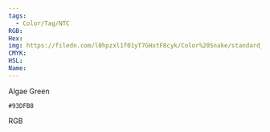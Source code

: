 ```yaml
---
tags:
  - Color/Tag/NTC
RGB:
Hex:
img: https://filedn.com/l0hpzxl1f01yT7GHxtF8cyk/Color%20Snake/standard_csv_to_svg/%23/93DFB8.svg
CMYK:
HSL:
Name:
---
```

Algae Green
```palette
#93DFB8
```
RGB
